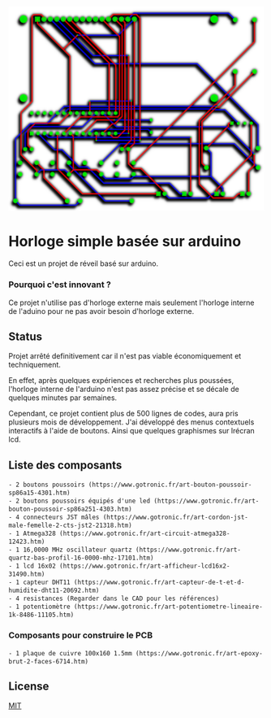 ![PCB](/pub.png)

# Horloge simple basée sur arduino

  Ceci est un projet de réveil basé sur arduino.
  
 ### Pourquoi c'est innovant ?
  Ce projet n'utilise pas d'horloge externe mais seulement l'horloge interne de l'aduino pour ne pas avoir besoin d'horloge externe.
  

## Status
  Projet arrêté definitivement car il n'est pas viable économiquement et techniquement.
    
  En effet, après quelques expériences et recherches plus poussées, l'horloge interne de l'arduino n'est pas assez précise et se décale de quelques minutes par semaines.

  Cependant, ce projet contient plus de 500 lignes de codes, aura pris plusieurs mois de développement. J'ai développé des menus contextuels interactifs à l'aide de boutons. Ainsi que quelques graphismes sur lrécran lcd.
    
## Liste des composants

```
- 2 boutons poussoirs (https://www.gotronic.fr/art-bouton-poussoir-sp86a15-4301.htm)
- 2 boutons poussoirs équipés d'une led (https://www.gotronic.fr/art-bouton-poussoir-sp86a251-4303.htm)
- 4 connecteurs JST mâles (https://www.gotronic.fr/art-cordon-jst-male-femelle-2-cts-jst2-21318.htm)
- 1 Atmega328 (https://www.gotronic.fr/art-circuit-atmega328-12423.htm)
- 1 16,0000 MHz oscillateur quartz (https://www.gotronic.fr/art-quartz-bas-profil-16-0000-mhz-17101.htm)
- 1 lcd 16x02 (https://www.gotronic.fr/art-afficheur-lcd16x2-31490.htm)
- 1 capteur DHT11 (https://www.gotronic.fr/art-capteur-de-t-et-d-humidite-dht11-20692.htm)
- 4 resistances (Regarder dans le CAD pour les références)
- 1 potentiomètre (https://www.gotronic.fr/art-potentiometre-lineaire-1k-8486-11105.htm)
```
### Composants pour construire le PCB

```
- 1 plaque de cuivre 100x160 1.5mm (https://www.gotronic.fr/art-epoxy-brut-2-faces-6714.htm)
```

## License

[MIT](https://choosealicense.com/licenses/mit/)
